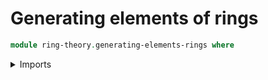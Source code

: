 # Generating elements of rings

```agda
module ring-theory.generating-elements-rings where
```

<details><summary>Imports</summary>

```agda
open import foundation.propositions
open import foundation.universe-levels

open import group-theory.generating-elements-groups

open import ring-theory.rings
```

## Idea

A **generating element** of a [ring](ring-theory.rings.md) `R` is an element `g` which is a [generating element](group-theory.generating-elements-groups.md) of the underlying additive [group](group-theory.groups.md) of `R`. That is, `g` is a generating element of a ring `R` if for every element `x : R` there exists an integer `k` such that `kg ＝ x`.

## Definitions

### Generating elements of a ring

```agda
module _
  {l : Level} (R : Ring l) (g : type-Ring R)
  where

  is-generating-element-prop-Ring : Prop l
  is-generating-element-prop-Ring =
    is-generating-element-prop-Group (group-Ring R) g
```
